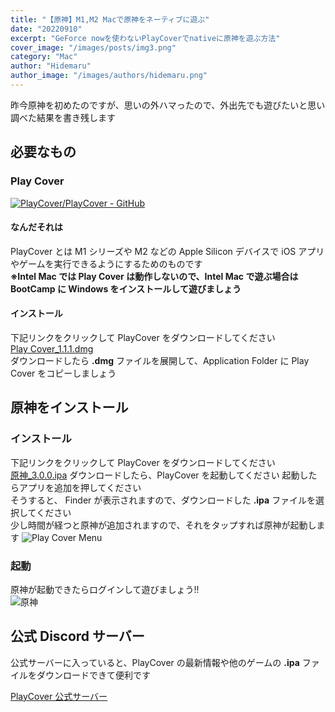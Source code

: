 ```yaml
---
title: "【原神】M1,M2 Macで原神をネーティブに遊ぶ"
date: "20220910"
excerpt: "GeForce nowを使わないPlayCoverでnativeに原神を遊ぶ方法"
cover_image: "/images/posts/img3.png"
category: "Mac"
author: "Hidemaru"
author_image: "/images/authors/hidemaru.png"
---
```


昨今原神を初めたのですが、思いの外ハマったので、外出先でも遊びたいと思い調べた結果を書き残します

## 必要なもの

### Play Cover

[![PlayCover/PlayCover - GitHub](https://gh-card.dev/repos/PlayCover/PlayCover.svg?fullname=)](https://github.com/PlayCover/PlayCover)

#### なんだそれは

PlayCover とは M1 シリーズや M2 などの Apple Silicon デバイスで iOS アプリやゲームを実行できるようにするためのものです  
**※Intel Mac では Play Cover は動作しないので、Intel Mac で遊ぶ場合は BootCamp に Windows をインストールして遊びましょう**

#### インストール

下記リンクをクリックして PlayCover をダウンロードしてください  
[Play Cover_1.1.1.dmg](https://github.com/PlayCover/PlayCover/releases/download/1.1.1/Playcover_1.1.1.dmg)  
ダウンロードしたら **.dmg** ファイルを展開して、Application Folder に Play Cover をコピーしましょう

## 原神をインストール

### インストール

下記リンクをクリックして PlayCover をダウンロードしてください  
[原神\_3.0.0.ipa](https://ipa.playcover.workers.dev/0:/Genshin%20Impact/US/Genshin%20Impact_3.0.0.ipa)
ダウンロードしたら、PlayCover を起動してください
起動したらアプリを追加を押してください  
そうすると、 Finder が表示されますので、ダウンロードした **.ipa** ファイルを選択してください  
少し時間が経つと原神が追加されますので、それをタップすれば原神が起動します
![Play Cover Menu](https://raw.githubusercontent.com/HidemaruOwO/MyHomePage/main/public/images/posts/inside/img2.png)

### 起動

原神が起動できたらログインして遊びましょう!!  
![原神](https://raw.githubusercontent.com/HidemaruOwO/MyHomePage/main/public/images/posts/inside/img4.png)

## 公式 Discord サーバー

公式サーバーに入っていると、PlayCover の最新情報や他のゲームの **.ipa** ファイルをダウンロードできて便利です

[PlayCover 公式サーバー](https://discord.gg/rMv5qxGTGC)

